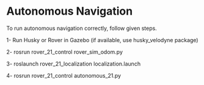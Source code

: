 # Autonomous Navigation

To run autonomous navigation correctly, follow given steps.

1- Run Husky or Rover in Gazebo (if available, use husky_velodyne package)

2- rosrun rover_21_control rover_sim_odom.py

3- roslaunch rover_21_localization localization.launch

4- rosrun rover_21_control autonomous_21.py
